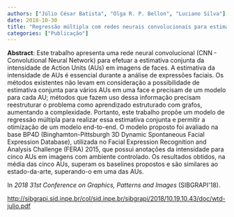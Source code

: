 ```yaml
---
authors: ["Júlio César Batista", "Olga R. P. Bellon", "Luciano Silva"]
date: 2018-10-30
title: "Regressão múltipla com redes neurais convolucionais para estimativa conjunta da intensidade de Action Units"
categories: ["Publicação"]
---
```


**Abstract**: Este trabalho apresenta uma rede neural convolucional (CNN - Convolutional Neural Network) para efetuar a estimativa conjunta da intensidade de Action Units (AUs) em imagens de faces. A estimativa da intensidade de AUs é essencial durante a análise de expressões faciais. Os métodos existentes não levam em consideração a possibilidade de estimativa conjunta para vários AUs em uma face e precisam de um modelo para cada AU; métodos que fazem uso dessa informação precisam reestruturar o problema como aprendizado estruturado com grafos, aumentando a complexidade. Portanto, este trabalho propõe um modelo de regressão múltipla para realizar essa estimativa conjunta e permitir a otimização de um modelo end-to-end. O modelo proposto foi avaliado na base BP4D (Binghamton-Pittsburgh 3D Dynamic Spontaneous Facial Expression Database), utilizada no Facial Expression Recognition and Analysis Challenge (FERA) 2015, que possui anotações da intensidade para cinco AUs em imagens com ambiente controlado. Os resultados obtidos, na média das cinco AUs, superam os baselines propostos e são similares ao estado-da-arte, superando-o em uma das AUs.

In *2018 31st Conference on Graphics, Patterns and Images* (SIBGRAPI'18).

http://sibgrapi.sid.inpe.br/col/sid.inpe.br/sibgrapi/2018/10.19.10.43/doc/wtd-julio.pdf
